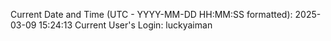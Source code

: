 Current Date and Time (UTC - YYYY-MM-DD HH:MM:SS formatted): 2025-03-09 15:24:13
Current User's Login: luckyaiman
